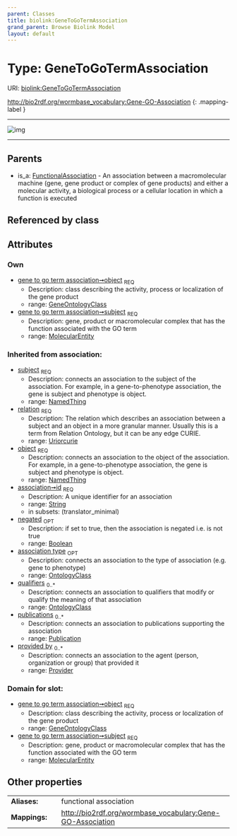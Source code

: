 ```yaml
---
parent: Classes
title: biolink:GeneToGoTermAssociation
grand_parent: Browse Biolink Model
layout: default
---
```


# Type: GeneToGoTermAssociation




URI: [biolink:GeneToGoTermAssociation](https://w3id.org/biolink/vocab/GeneToGoTermAssociation)

http://bio2rdf.org/wormbase_vocabulary:Gene-GO-Association
{: .mapping-label }


---

![img](http://yuml.me/diagram/nofunky;dir:TB/class/[Publication],[Provider],[OntologyClass],[MolecularEntity],[GeneOntologyClass]%3Cobject%201..1-%20[GeneToGoTermAssociation%7Crelation(i):uriorcurie;id(i):string;negated(i):boolean%20%3F],[MolecularEntity]%3Csubject%201..1-%20[GeneToGoTermAssociation],[FunctionalAssociation]%5E-[GeneToGoTermAssociation],[GeneOntologyClass],[FunctionalAssociation])

---


## Parents

 *  is_a: [FunctionalAssociation](FunctionalAssociation.md) - An association between a macromolecular machine (gene, gene product or complex of gene products) and either a molecular activity, a biological process or a cellular location in which a function is executed

## Referenced by class


## Attributes


### Own

 * [gene to go term association➞object](gene_to_go_term_association_object.md)  <sub>REQ</sub>
    * Description: class describing the activity, process or localization of the gene product
    * range: [GeneOntologyClass](GeneOntologyClass.md)
 * [gene to go term association➞subject](gene_to_go_term_association_subject.md)  <sub>REQ</sub>
    * Description: gene, product or macromolecular complex that has the function associated with the GO term
    * range: [MolecularEntity](MolecularEntity.md)

### Inherited from association:

 * [subject](subject.md)  <sub>REQ</sub>
    * Description: connects an association to the subject of the association. For example, in a gene-to-phenotype association, the gene is subject and phenotype is object.
    * range: [NamedThing](NamedThing.md)
 * [relation](relation.md)  <sub>REQ</sub>
    * Description: The relation which describes an association between a subject and an object in a more granular manner. Usually this is a term from Relation Ontology, but it can be any edge CURIE.
    * range: [Uriorcurie](types/Uriorcurie.md)
 * [object](object.md)  <sub>REQ</sub>
    * Description: connects an association to the object of the association. For example, in a gene-to-phenotype association, the gene is subject and phenotype is object.
    * range: [NamedThing](NamedThing.md)
 * [association➞id](association_id.md)  <sub>REQ</sub>
    * Description: A unique identifier for an association
    * range: [String](types/String.md)
    * in subsets: (translator_minimal)
 * [negated](negated.md)  <sub>OPT</sub>
    * Description: if set to true, then the association is negated i.e. is not true
    * range: [Boolean](types/Boolean.md)
 * [association type](association_type.md)  <sub>OPT</sub>
    * Description: connects an association to the type of association (e.g. gene to phenotype)
    * range: [OntologyClass](OntologyClass.md)
 * [qualifiers](qualifiers.md)  <sub>0..*</sub>
    * Description: connects an association to qualifiers that modify or qualify the meaning of that association
    * range: [OntologyClass](OntologyClass.md)
 * [publications](publications.md)  <sub>0..*</sub>
    * Description: connects an association to publications supporting the association
    * range: [Publication](Publication.md)
 * [provided by](provided_by.md)  <sub>0..*</sub>
    * Description: connects an association to the agent (person, organization or group) that provided it
    * range: [Provider](Provider.md)

### Domain for slot:

 * [gene to go term association➞object](gene_to_go_term_association_object.md)  <sub>REQ</sub>
    * Description: class describing the activity, process or localization of the gene product
    * range: [GeneOntologyClass](GeneOntologyClass.md)
 * [gene to go term association➞subject](gene_to_go_term_association_subject.md)  <sub>REQ</sub>
    * Description: gene, product or macromolecular complex that has the function associated with the GO term
    * range: [MolecularEntity](MolecularEntity.md)

## Other properties

|  |  |  |
| --- | --- | --- |
| **Aliases:** | | functional association |
| **Mappings:** | | http://bio2rdf.org/wormbase_vocabulary:Gene-GO-Association |


